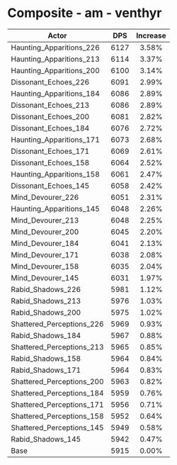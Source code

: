 # Composite - am - venthyr
| Actor | DPS | Increase |
|---|:---:|:---:|
|Haunting_Apparitions_226|6127|3.58%|
|Haunting_Apparitions_213|6114|3.37%|
|Haunting_Apparitions_200|6100|3.14%|
|Dissonant_Echoes_226|6091|2.99%|
|Haunting_Apparitions_184|6086|2.89%|
|Dissonant_Echoes_213|6086|2.89%|
|Dissonant_Echoes_200|6081|2.82%|
|Dissonant_Echoes_184|6076|2.72%|
|Haunting_Apparitions_171|6073|2.68%|
|Dissonant_Echoes_171|6069|2.61%|
|Dissonant_Echoes_158|6064|2.52%|
|Haunting_Apparitions_158|6061|2.47%|
|Dissonant_Echoes_145|6058|2.42%|
|Mind_Devourer_226|6051|2.31%|
|Haunting_Apparitions_145|6048|2.26%|
|Mind_Devourer_213|6048|2.25%|
|Mind_Devourer_200|6045|2.20%|
|Mind_Devourer_184|6041|2.13%|
|Mind_Devourer_171|6038|2.08%|
|Mind_Devourer_158|6035|2.04%|
|Mind_Devourer_145|6031|1.97%|
|Rabid_Shadows_226|5981|1.12%|
|Rabid_Shadows_213|5976|1.03%|
|Rabid_Shadows_200|5975|1.02%|
|Shattered_Perceptions_226|5969|0.93%|
|Rabid_Shadows_184|5967|0.88%|
|Shattered_Perceptions_213|5965|0.85%|
|Rabid_Shadows_158|5964|0.84%|
|Rabid_Shadows_171|5964|0.83%|
|Shattered_Perceptions_200|5963|0.82%|
|Shattered_Perceptions_184|5959|0.76%|
|Shattered_Perceptions_171|5956|0.71%|
|Shattered_Perceptions_158|5952|0.64%|
|Shattered_Perceptions_145|5949|0.58%|
|Rabid_Shadows_145|5942|0.47%|
|Base|5915|0.00%|
